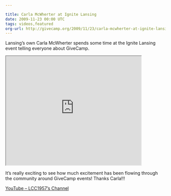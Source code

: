 ```yaml
---

title: Carla McWherter at Ignite Lansing
date: 2009-11-23 00:00 UTC
tags: videos,featured
org-url: http://givecamp.org/2009/11/23/carla-mcwherter-at-ignite-lansing/
---
```


Lansing’s own Carla McWherter spends some time at the Ignite Lansing event telling everyone about GiveCamp. 

<iframe width="425" height="344" src="https://www.youtube.com/embed/s042FUhn64c" allowfullscreen></iframe>

It’s really exciting to see how much excitement has been flowing through the community around GiveCamp events!  Thanks Carla!!!

[YouTube – LCC1957’s Channel](http://www.youtube.com/lcc1957#p/c/AB16D233EAF4188A/5/s042FUhn64c)
